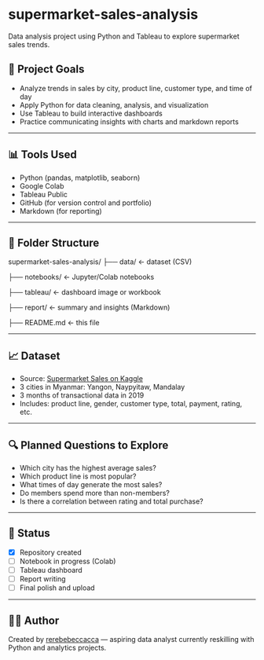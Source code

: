 # supermarket-sales-analysis
Data analysis project using Python and Tableau to explore supermarket sales trends.

## 📌 Project Goals

- Analyze trends in sales by city, product line, customer type, and time of day
- Apply Python for data cleaning, analysis, and visualization
- Use Tableau to build interactive dashboards
- Practice communicating insights with charts and markdown reports

---

## 📊 Tools Used

- Python (pandas, matplotlib, seaborn)
- Google Colab
- Tableau Public
- GitHub (for version control and portfolio)
- Markdown (for reporting)

---

## 📁 Folder Structure
supermarket-sales-analysis/
├── data/ ← dataset (CSV)

├── notebooks/ ← Jupyter/Colab notebooks

├── tableau/ ← dashboard image or workbook

├── report/ ← summary and insights (Markdown)

├── README.md ← this file


---

## 📈 Dataset

- Source: [Supermarket Sales on Kaggle](https://www.kaggle.com/datasets/faresashraf1001/supermarket-sales)
- 3 cities in Myanmar: Yangon, Naypyitaw, Mandalay
- 3 months of transactional data in 2019
- Includes: product line, gender, customer type, total, payment, rating, etc.

---

## 🔍 Planned Questions to Explore

- Which city has the highest average sales?
- Which product line is most popular?
- What times of day generate the most sales?
- Do members spend more than non-members?
- Is there a correlation between rating and total purchase?

---

## 🧪 Status

- [x] Repository created
- [ ] Notebook in progress (Colab)
- [ ] Tableau dashboard
- [ ] Report writing
- [ ] Final polish and upload

---

## 🙋‍♀️ Author

Created by [rerebebeccacca](https://github.com/rerebebeccacca) — aspiring data analyst currently reskilling with Python and analytics projects.


